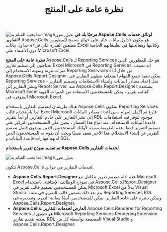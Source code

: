 ﻿---
title: نظرة عامة على المنتج
type: docs
weight: 9
url: /ar/reportingservices/product-overview/
---
![ما يجب القيام به: image_بديل_نص](product-overview_1.png)
**مرحبًا بك في Aspose.Cells لوثائق خدمات التقارير!**
Aspose.Cells هو مكون جداول بيانات حائز على جوائز يسمح للمطورين بتضمين القدرة على قراءة جداول بيانات Excel وكتابتها ومعالجتها في تطبيقاتهم الخاصة دون الاعتماد على Microsoft Excel.


**نظرة عامة على المنتج**
Aspose.Cells لـ Reporting Services هو حل للمطورين الذين يحتاجون إلى تسليم تقارير Excel Microsoft في Reporting Services. إنه يضيف ميزات مرنة وسهلة الاستخدام إلى Reporting Sesrvices من خلال أداة Aspose.Cells.Report.Designer. يمكن تنفيذ جميع المهام المتعلقة بتطوير التقارير في Reporting Services - مثل إعداد مصادر البيانات وإنشاء الاستعلامات وتصميم التقارير ونشر التقارير إلى Report Server. منذ Aspose.Cells.Report.Designer يستخدم Microsoft Excel كقالب تقرير ، يمكن للمستخدمين الاستفادة من الميزات القوية المتوفرة في Microsoft Excel.

هناك طريقتان لتصميم التقارير باستخدام Aspose.Cells لمكون Reporting Services. ابدأ باستخدام قالب Excel Microsoft فارغ ثم أكمل المهام ، من إعداد مصادر البيانات إلى نشر التقارير على خادم التقارير. أو ابدأ بتقرير RDL موجود تتوفر فيه استعلامات قاعدة البيانات للاستخدام. عند اتباع هذا المسار ، يتعين على المستخدمين التركيز على تصميم التقرير فقط. هذه الطريقة مفيدة لأولئك المستخدمين الذين يريدون فصل تصميم التقرير عن إنشاء الاستعلام. هذا الأخير معقد نسبيًا ويجب أن يقوم به المستخدمون الذين لديهم مهارات قاعدة البيانات و SQL.

**تم تقديم نموذج تقرير باستخدام Aspose.Cells لخدمات التقارير** 

![ما يجب القيام به: image_بديل_نص](product-overview_2.png)

تتكون Aspose.Cells لخدمات التقارير من جزأين.
- **Aspose.Cells.Report.Designer**
هذه أداة مصمم تقرير تتكامل مع Microsoft Excel في نموذج الوظائف الإضافية. باستخدام Aspose.Cells.Report.Designer يمكن للمستخدمين تصميم قالب تقرير في Microsoft Excel بدلاً من Visual Studio. يتم بعد ذلك تضمين قالب التقرير في ملف Reporting Services RDL ويمكن نشره على خادم التقارير. يمكن للمستخدمين أيضًا معاينة التقرير وتصديره في Aspose.Cells.Report.Designer.
- **Aspose.Cells. العارض لخدمات التقارير**
Aspose.Cells.Renderer for Reporting Services هو تطبيق لـ Microsoft Reporting Services Rendering Extension. يمكنه تقديم تقارير RDL المصممة بواسطة كل من Visual Studio و Aspose.Cells.Report.Designer.
